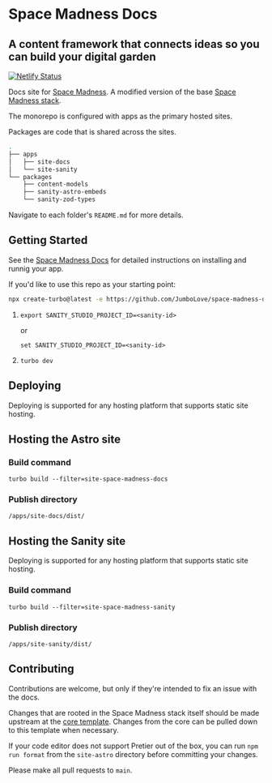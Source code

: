# Space Madness Docs

## A content framework that connects ideas so you can build your digital garden

[![Netlify Status](https://api.netlify.com/api/v1/badges/66fb1c54-423b-46a8-9beb-6b71efe07924/deploy-status)](https://app.netlify.com/sites/space-madness/deploys)

Docs site for [Space Madness](https://spacemadness.dev/). A modified version of the base [Space Madness stack](https://github.com/JumboLove/space-madness).

The monorepo is configured with apps as the primary hosted sites.

Packages are code that is shared across the sites.

```bash
.
├── apps
│   ├── site-docs
│   └── site-sanity
└── packages
    ├── content-models
    ├── sanity-astro-embeds
    └── sanity-zod-types
```

Navigate to each folder's `README.md` for more details.

## Getting Started

See the [Space Madness Docs](https://spacemadness.dev/docs/) for detailed instructions on installing and runnig your app.

If you'd like to use this repo as your starting point:

```bash
npx create-turbo@latest -e https://github.com/JumboLove/space-madness-docs
```

1. `export SANITY_STUDIO_PROJECT_ID=<sanity-id>`

   or

   `set SANITY_STUDIO_PROJECT_ID=<sanity-id>`

1. `turbo dev`

## Deploying

Deploying is supported for any hosting platform that supports static site hosting.

## Hosting the Astro site

### Build command

`turbo build --filter=site-space-madness-docs`

### Publish directory

`/apps/site-docs/dist/`

## Hosting the Sanity site

Deploying is supported for any hosting platform that supports static site hosting.

### Build command

`turbo build --filter=site-space-madness-sanity`

### Publish directory

`/apps/site-sanity/dist/`

## Contributing

Contributions are welcome, but only if they're intended to fix an issue with the docs.

Changes that are rooted in the Space Madness stack itself should be made upstream at the [core template](https://github.com/JumboLove/space-madness). Changes from the core can be pulled down to this template when necessary.

If your code editor does not support Pretier out of the box, you can run `npm run format` from the `site-astro` directory before committing your changes.

Please make all pull requests to `main`.
